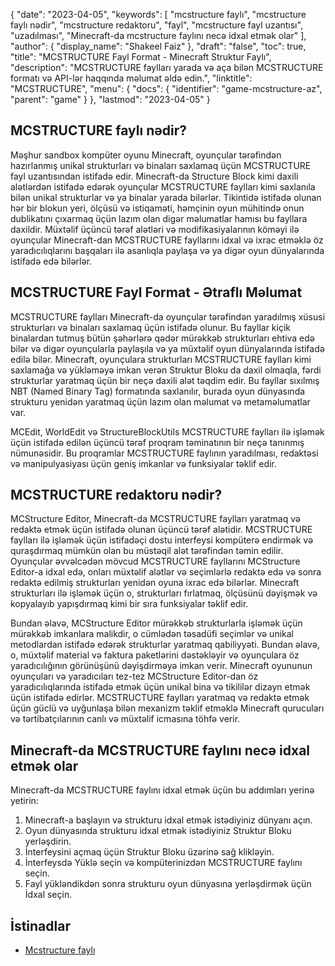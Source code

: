 {
  "date": "2023-04-05",
  "keywords": [
"mcstructure faylı",
"mcstructure faylı nədir",
"mcstructure redaktoru",
"fayl",
"mcstructure fayl uzantısı",
"uzadılması",
"Minecraft-da mcstructure faylını necə idxal etmək olar"
],
  "author": {
    "display_name": "Shakeel Faiz"
},
  "draft": "false",
  "toc": true,
  "title": "MCSTRUCTURE Fayl Format - Minecraft Struktur Faylı",
  "description": "MCSTRUCTURE faylları yarada və aça bilən MCSTRUCTURE formatı və API-lər haqqında məlumat əldə edin.",
  "linktitle": "MCSTRUCTURE",
  "menu": {
    "docs": {
      "identifier": "game-mcstructure-az",
      "parent": "game"
}
},
  "lastmod": "2023-04-05"
}

## MCSTRUCTURE faylı nədir?

Məşhur sandbox kompüter oyunu Minecraft, oyunçular tərəfindən hazırlanmış unikal strukturları və binaları saxlamaq üçün MCSTRUCTURE fayl uzantısından istifadə edir. Minecraft-da Structure Block kimi daxili alətlərdən istifadə edərək oyunçular MCSTRUCTURE faylları kimi saxlanıla bilən unikal strukturlar və ya binalar yarada bilərlər. Tikintidə istifadə olunan hər bir blokun yeri, ölçüsü və istiqaməti, həmçinin oyun mühitində onun dublikatını çıxarmaq üçün lazım olan digər məlumatlar hamısı bu fayllara daxildir. Müxtəlif üçüncü tərəf alətləri və modifikasiyalarının köməyi ilə oyunçular Minecraft-dan MCSTRUCTURE fayllarını idxal və ixrac etməklə öz yaradıcılıqlarını başqaları ilə asanlıqla paylaşa və ya digər oyun dünyalarında istifadə edə bilərlər.

## MCSTRUCTURE Fayl Format - Ətraflı Məlumat

MCSTRUCTURE faylları Minecraft-da oyunçular tərəfindən yaradılmış xüsusi strukturları və binaları saxlamaq üçün istifadə olunur. Bu fayllar kiçik binalardan tutmuş bütün şəhərlərə qədər mürəkkəb strukturları ehtiva edə bilər və digər oyunçularla paylaşıla və ya müxtəlif oyun dünyalarında istifadə edilə bilər. Minecraft, oyunçulara strukturları MCSTRUCTURE faylları kimi saxlamağa və yükləməyə imkan verən Struktur Bloku da daxil olmaqla, fərdi strukturlar yaratmaq üçün bir neçə daxili alət təqdim edir. Bu fayllar sıxılmış NBT (Named Binary Tag) formatında saxlanılır, burada oyun dünyasında strukturu yenidən yaratmaq üçün lazım olan məlumat və metaməlumatlar var.

MCEdit, WorldEdit və StructureBlockUtils MCSTRUCTURE faylları ilə işləmək üçün istifadə edilən üçüncü tərəf proqram təminatının bir neçə tanınmış nümunəsidir. Bu proqramlar MCSTRUCTURE faylının yaradılması, redaktəsi və manipulyasiyası üçün geniş imkanlar və funksiyalar təklif edir.

## MCSTRUCTURE redaktoru nədir? 

MCStructure Editor, Minecraft-da MCSTRUCTURE faylları yaratmaq və redaktə etmək üçün istifadə olunan üçüncü tərəf alətidir. MCSTRUCTURE faylları ilə işləmək üçün istifadəçi dostu interfeysi kompüterə endirmək və quraşdırmaq mümkün olan bu müstəqil alət tərəfindən təmin edilir. Oyunçular əvvəlcədən mövcud MCSTRUCTURE fayllarını MCStructure Editor-a idxal edə, onları müxtəlif alətlər və seçimlərlə redaktə edə və sonra redaktə edilmiş strukturları yenidən oyuna ixrac edə bilərlər. Minecraft strukturları ilə işləmək üçün o, strukturları fırlatmaq, ölçüsünü dəyişmək və kopyalayıb yapışdırmaq kimi bir sıra funksiyalar təklif edir.

Bundan əlavə, MCStructure Editor mürəkkəb strukturlarla işləmək üçün mürəkkəb imkanlara malikdir, o cümlədən təsadüfi seçimlər və unikal metodlardan istifadə edərək strukturlar yaratmaq qabiliyyəti. Bundan əlavə, o, müxtəlif material və faktura paketlərini dəstəkləyir və oyunçulara öz yaradıcılığının görünüşünü dəyişdirməyə imkan verir. Minecraft oyununun oyunçuları və yaradıcıları tez-tez MCStructure Editor-dan öz yaradıcılıqlarında istifadə etmək üçün unikal bina və tikililər dizayn etmək üçün istifadə edirlər. MCSTRUCTURE faylları yaratmaq və redaktə etmək üçün güclü və uyğunlaşa bilən mexanizm təklif etməklə Minecraft qurucuları və tərtibatçılarının canlı və müxtəlif icmasına töhfə verir.

## Minecraft-da MCSTRUCTURE faylını necə idxal etmək olar

Minecraft-da MCSTRUCTURE faylını idxal etmək üçün bu addımları yerinə yetirin:

1. Minecraft-a başlayın və strukturu idxal etmək istədiyiniz dünyanı açın.
2. Oyun dünyasında strukturu idxal etmək istədiyiniz Struktur Bloku yerləşdirin.
3. İnterfeysini açmaq üçün Struktur Bloku üzərinə sağ klikləyin.
4. İnterfeysdə Yüklə seçin və kompüterinizdən MCSTRUCTURE faylını seçin.
5. Fayl yükləndikdən sonra strukturu oyun dünyasına yerləşdirmək üçün İdxal seçin.

## İstinadlar
* [Mcstructure faylı](https://wiki.bedrock.dev/nbt/mcstructure.html)


